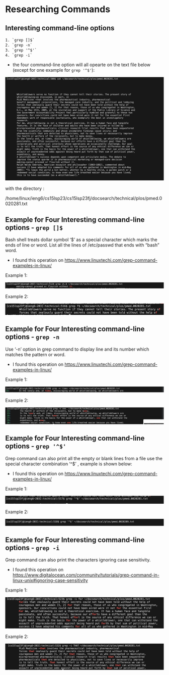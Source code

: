# Researching Commands


## Interesting command-line options

```
1. `grep []$`
2. `grep -n`
3. `grep '^$'`
4. `grep -i`
```
* the four command-line option will all opearte on the text file below (except for one example for `grep '^$'`): 


![Image](file.png)


with the directory :


/home/linux/ieng6/cs15lsp23/cs15lsp23fj/docsearch/technical/plos/pmed.0020281.txt


## Example for Four Interesting command-line options - `grep []$`


Bash shell treats dollar symbol ‘$’ as a special character which marks the ends of line or word. List all the lines of /etc/passwd that ends with “bash” word.


* I found this operation on https://www.linuxtechi.com/grep-command-examples-in-linux/


Example 1: 


![Iamge](dollar1.png)


Example 2:


![Image](dollar2.png)


## Example for Four Interesting command-line options - `grep -n`
Use ‘-n’ option in grep command to display line and its number which matches the pattern or word.
* I found this operation on https://www.linuxtechi.com/grep-command-examples-in-linux/


Example 1: 


![Iamge](n1.png)


Example 2:


![Image](n2.png)

## Example for Four Interesting command-line options - `grep '^$'`
Grep command can also print all the empty or blank lines from a file use the special character combination ‘^$’ , example is shown below:
* I found this operation on https://www.linuxtechi.com/grep-command-examples-in-linux/


Example 1: 


![Iamge](b1.png)


Example 2:


![Image](b2.png)

## Example for Four Interesting command-line options - `grep -i`
Grep command can also print the characters ignoring case sensitivity. 
* I found this operation on https://www.digitalocean.com/community/tutorials/grep-command-in-linux-unix#ignoring-case-sensitivity


Example 1: 


![Iamge](i1.png)


Example 2:


![Image](i2.png)
